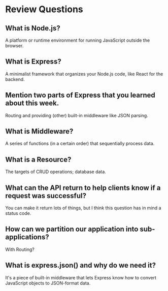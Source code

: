 # Review Questions

## What is Node.js?

A platform or runtime environment for running JavaScript outside the browser.

## What is Express?

A minimalist framework that organizes your Node.js code, like React for the backend.

## Mention two parts of Express that you learned about this week.

Routing and providing (other) built-in middleware like JSON parsing.

## What is Middleware?

A series of functions (in a certain order) that sequentially process data.

## What is a Resource?

The targets of CRUD operations; database data.

## What can the API return to help clients know if a request was successful?

You can make it return lots of things, but I think this question has in mind a status code.

## How can we partition our application into sub-applications?

With Routing?

## What is express.json() and why do we need it?

It's a piece of built-in middleware that lets Express know how to convert JavaScript objects to JSON-format data.